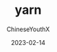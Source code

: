 ---
# 这是文章的标题
title: yarn
# 这是侧边栏的顺序
order: 3
# 设置作者
author: ChineseYouthX
# 设置写作时间
date: 2023-02-14
# 一个页面可以有多个分类
category:
  - node.js
# 一个页面可以有多个标签
tag:
  - node.js 包管理工具
# 此页面会在文章列表置顶
sticky: true
# 此页面会出现在文章收藏中
star: true
# 你可以自定义页脚
# footer: 这是测试显示的页脚
# 你可以自定义版权信息
# copyright: 无版权
---